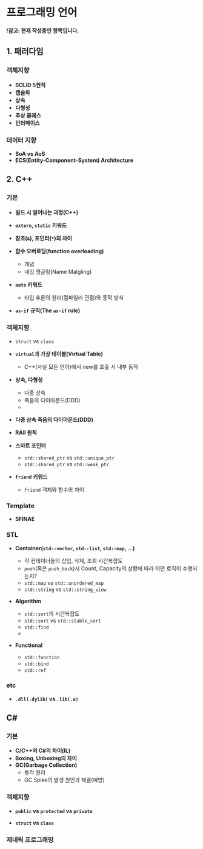 # 프로그래밍 언어

**!참고: 현재 작성중인 항목입니다.**

## 1. 패러다임

### 객체지향

* **SOLID 5원칙**
* **캡슐화**
* **상속**
* **다형성**
* **추상 클래스**
* **인터페이스**

### 데이터 지향

* **SoA vs AoS**
* **ECS(Entity-Component-System) Architecture**

## 2. C++

### 기본

* **빌드 시 일어나는 과정(C++)**

* **`extern`, `static` 키워드**

* **참조(`&`), 포인터(`*`)의 차이**
* **함수 오버로딩(function overloading)**
  * 개념
  * 네임 맹글링(Name Malgling)

* **`auto` 키워드**
  * 타입 추론의 원리(컴파일러 관점)와 동작 방식

* **`as-if` 규칙(The `as-if` rule)**

### 객체지향

* `struct` vs `class`

* **`virtual`과 가상 테이블(Virtual Table)**
  * C++(사실 모든 언어)에서 new를 호출 시 내부 동작
* **상속, 다형성**
  * 다중 상속
  * 죽음의 다이아몬드(DDD)
  * 

* **다중 상속 죽음의 다이아몬드(DDD)**
* **RAII 원칙**
* **스마트 포인터**
  * `std::shared_ptr` vs `std::unique_ptr`
  * `std::shared_ptr` vs `std::weak_ptr`
* **`friend` 키워드** 
  * `friend` 객체와 함수의 차이




### Template

* **SFINAE**

### STL

* **Container(`std::vector`, `std::list`, `std::map`, ...)**
  * 각 컨테이너들의 삽입, 삭제, 조회 시간복잡도
  * `push`(혹은 `push_back`)시 Count, Capacity의 상황에 따라 어떤 로직이 수행되는지?
  * `std::map` vs `std::unordered_map`
  * `std::string` vs `std::string_view`

* **Algorithm**
  * `std::sort`의 시간복잡도
  * `std::sort`  vs `std::stable_sort`
  * `std::find`
  * 
* **Functional**
  * `std::function`
  * `std::bind`
  * `std::ref`


### etc

* **`.dll(.dylib)` vs `.lib(.a)`**

## C#

### 기본

* **C/C++와 C#의 차이(IL)**
* **Boxing, Unboxing의 차이**
* **GC(Garbage Collection)**
  * 동작 원리
  * GC Spike의 발생 원인과 해결(예방)

### 객체지향

* **`public` vs `protected` vs `private`**

* **`struct` vs `class`**

### 제네릭 프로그래밍

